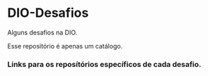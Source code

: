 # DIO-Desafios
Alguns desafios na DIO.  

Esse repositório é apenas um catálogo.  

### Links para os reposítórios específicos de cada desafio.
